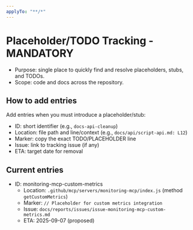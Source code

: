 ```yaml
---
applyTo: "**/*"
---
```


# Placeholder/TODO Tracking - MANDATORY

- Purpose: single place to quickly find and resolve placeholders, stubs, and TODOs.
- Scope: code and docs across the repository.

## How to add entries

Add entries when you must introduce a placeholder/stub:

- ID: short identifier (e.g., `docs-api-cleanup`)
- Location: file path and line/context (e.g., `docs/api/script-api.md: L12`)
- Marker: copy the exact TODO/PLACEHOLDER line
- Issue: link to tracking issue (if any)
- ETA: target date for removal

## Current entries

- ID: monitoring-mcp-custom-metrics
	- Location: `.github/mcp/servers/monitoring-mcp/index.js` (method `getCustomMetrics`)
	- Marker: `// Placeholder for custom metrics integration`
	- Issue: `docs/reports/issues/issue-monitoring-mcp-custom-metrics.md`
	- ETA: 2025-09-07 (proposed)
